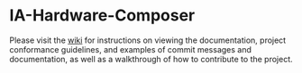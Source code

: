 # IA-Hardware-Composer 
 
Please visit the [wiki](https://github.com/intel/IA-Hardware-Composer/wiki) 
for instructions on viewing the documentation, project
conformance guidelines, and examples of commit messages and documentation,
as well as a walkthrough of how to contribute to the project.
